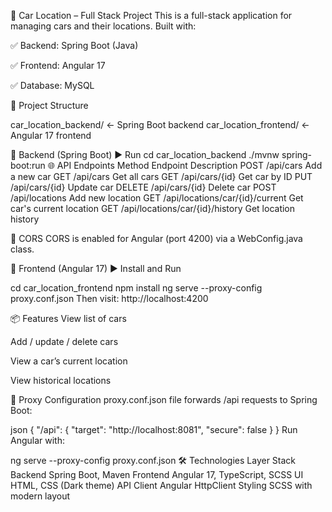📘 Car Location – Full Stack Project
This is a full-stack application for managing cars and their locations.
Built with:

✅ Backend: Spring Boot (Java)

✅ Frontend: Angular 17

✅ Database: MySQL

📁 Project Structure

car_location_backend/        <- Spring Boot backend
car_location_frontend/       <- Angular 17 frontend

🚀 Backend (Spring Boot)
▶️ Run
cd car_location_backend
./mvnw spring-boot:run
🌐 API Endpoints
Method	Endpoint	Description
POST	/api/cars	Add a new car
GET	/api/cars	Get all cars
GET	/api/cars/{id}	Get car by ID
PUT	/api/cars/{id}	Update car
DELETE	/api/cars/{id}	Delete car
POST	/api/locations	Add new location
GET	/api/locations/car/{id}/current	Get car's current location
GET	/api/locations/car/{id}/history	Get location history

🔐 CORS
CORS is enabled for Angular (port 4200) via a WebConfig.java class.

🧩 Frontend (Angular 17)
▶️ Install and Run

cd car_location_frontend
npm install
ng serve --proxy-config proxy.conf.json
Then visit: http://localhost:4200

📦 Features
View list of cars

Add / update / delete cars

View a car’s current location

View historical locations

🔁 Proxy Configuration 
proxy.conf.json file forwards /api requests to Spring Boot:

json
{
  "/api": {
    "target": "http://localhost:8081",
    "secure": false
  }
}
Run Angular with:


ng serve --proxy-config proxy.conf.json
🛠 Technologies
Layer	Stack
Backend	Spring Boot, Maven
Frontend	Angular 17, TypeScript, SCSS
UI	HTML, CSS (Dark theme)
API Client	Angular HttpClient
Styling	SCSS with modern layout

